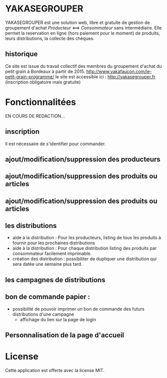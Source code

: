 # YAKASEGROUPER

YAKASEGROUPER est une solution web, libre et gratuite de gestion de groupement d'achat *Producteur* <==> *Consommateur* sans intermédiaire. 
Elle permet la reservation en ligne (hors paiement pour le moment) de produits, leurs distributions, la collecte des chèques.  

## historique 

Ce site est issue du travail collectif des membres du groupement d'achat du petit grain à Bordeaux à partir de 2015.
http://www.yakafaucon.com/le-petit-grain-programme/ le site est accessible ici : http://yakasegrouper.fr (inscription obligatoire mais gratuite) 

# Fonctionnalitées 

EN COURS DE REDACTION...

## inscription

Il est nécessaire de s'identifier pour commander.

## ajout/modification/suppression des producteurs

## ajout/modification/suppression des produits ou articles

## ajout/modification/suppression des produits ou articles

## les distributions

- aide à la distribution : Pour les producteurs, listing de tous les produits à fournir pour les prochaines distributions
- aide à la distribution : Pour chaque distribution listing des produits par consommateur facilement imprimable. 
- création des distribution : possibiliter de dupliquer une distribution qui sera datée une semaine plus tard.


## les campagnes de distributions

## bon de commande papier :
* possibilité de pouvoir imprimer un bon de commande des futurs distributions d'une campagne 
  * affichage du lien sur la page de login
    
## Personnalisation de la page d'accueil     
    
# License
  
  Cette application est offerte avec la license MIT.    